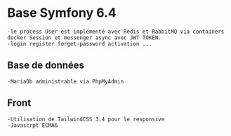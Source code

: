 # Base Symfony 6.4
    -le process User est implémenté avec Redis et RabbitMQ via containers docker Session et messenger async avec JWT TOKEN.
    -login register forget-password activation ...

## Base de données
    -MariaDb administrable via PhpMyAdmin

## Front
    -Utilisation de TailwindCSS 3.4 pour le responsive
    -Javascrpt ECMA6 


